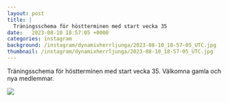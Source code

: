 ```yaml
---
layout: post
title: |
  Träningsschema för höstterminen med start vecka 35
date:   2023-08-10 18:57:05 +0000
categories: instagram
background: /instagram/dynamixherrljunga/2023-08-10_18-57-05_UTC.jpg
thumbnail: /instagram/dynamixherrljunga/2023-08-10_18-57-05_UTC.jpg
---
```

Träningsschema för höstterminen med start vecka 35. Välkomna gamla och nya medlemmar. 



<img src='/www-dynamix-herrljunga/instagram/dynamixherrljunga/2023-08-10_18-57-05_UTC.jpg' class='img-fluid' />
